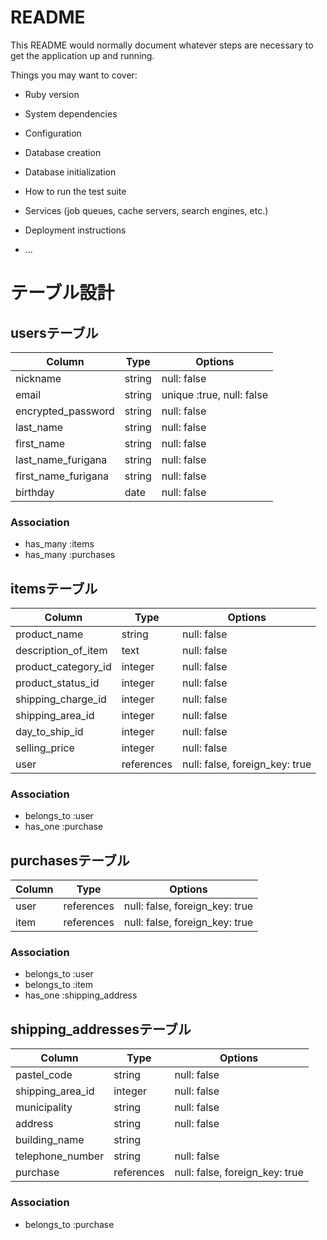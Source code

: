 # README

This README would normally document whatever steps are necessary to get the
application up and running.

Things you may want to cover:

* Ruby version

* System dependencies

* Configuration

* Database creation

* Database initialization

* How to run the test suite

* Services (job queues, cache servers, search engines, etc.)

* Deployment instructions

* ...

# テーブル設計

## usersテーブル

| Column                | Type     | Options                   |
| --------------------- | -------- | ------------------------- |
| nickname              | string   | null: false               |
| email                 | string   | unique :true, null: false |
| encrypted_password    | string   | null: false               |
| last_name             | string   | null: false               |
| first_name            | string   | null: false               |
| last_name_furigana    | string   | null: false               |
| first_name_furigana   | string   | null: false               |
| birthday              | date     | null: false               |

### Association

- has_many :items
- has_many :purchases

## itemsテーブル

| Column                 | Type       | Options                        |
| ---------------------- | ---------- | ------------------------------ |
| product_name           | string     | null: false                    |
| description_of_item    | text       | null: false                    |
| product_category_id    | integer    | null: false                    |
| product_status_id      | integer    | null: false                    |
| shipping_charge_id     | integer    | null: false                    |
| shipping_area_id       | integer    | null: false                    |
| day_to_ship_id         | integer    | null: false                    |
| selling_price          | integer    | null: false                    |
| user                   | references | null: false, foreign_key: true |

### Association

- belongs_to :user
- has_one    :purchase

## purchasesテーブル

| Column | Type       | Options                        |
| ------ | ---------- | ------------------------------ |
| user   | references | null: false, foreign_key: true |
| item   | references | null: false, foreign_key: true |

### Association

- belongs_to :user
- belongs_to :item
- has_one    :shipping_address

## shipping_addressesテーブル

| Column           | Type       | Options                        |
| ---------------- | ---------- | ------------------------------ |
| pastel_code      | string     | null: false                    |
| shipping_area_id | integer    | null: false                    |
| municipality     | string     | null: false                    |
| address          | string     | null: false                    |
| building_name    | string     |                                |
| telephone_number | string     | null: false                    |
| purchase         | references | null: false, foreign_key: true |

### Association

- belongs_to :purchase